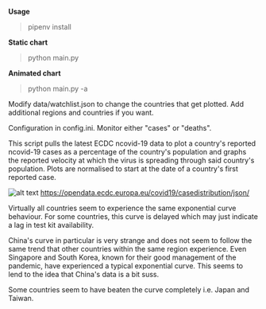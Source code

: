 **Usage**
> pipenv install

**Static chart**
> python main.py

**Animated chart**
> python main.py -a

Modify data/watchlist.json to change the countries that get plotted. Add additional regions and countries if you want.

Configuration in config.ini. Monitor either "cases" or "deaths".

This script pulls the latest ECDC ncovid-19 data to plot a country's reported ncovid-19 cases as a percentage of the country's population and graphs the reported velocity at which the virus is spreading through said country's population. Plots are normalised to start at the date of a country's first reported case.

![alt text](https://raw.githubusercontent.com/elodea/ncovid-19-case-pct-by-day/master/img/screen.png)
https://opendata.ecdc.europa.eu/covid19/casedistribution/json/

Virtually all countries seem to experience the same exponential curve behaviour. For some countries, this curve is delayed which may just indicate a lag in test kit availability.

China's curve in particular is very strange and does not seem to follow the same trend that other countries within the same region experience. Even Singapore and South Korea, known for their good management of the pandemic, have experienced a typical exponential curve. This seems to lend to the idea that China's data is a bit suss.

Some countries seem to have beaten the curve completely i.e. Japan and Taiwan.

